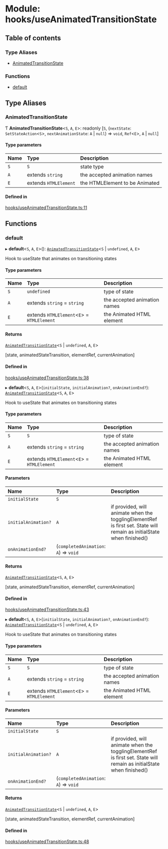 # Module: hooks/useAnimatedTransitionState

## Table of contents

### Type Aliases

- [AnimatedTransitionState](../wiki/hooks.useAnimatedTransitionState#animatedtransitionstate)

### Functions

- [default](../wiki/hooks.useAnimatedTransitionState#default)

## Type Aliases

### AnimatedTransitionState

Ƭ **AnimatedTransitionState**<`S`, `A`, `E`\>: readonly [`S`, (`nextState`: `SetStateAction`<`S`\>, `nextAnimationState`: `A` \| ``null``) => `void`, `Ref`<`E`\>, `A` \| ``null``]

#### Type parameters

| Name | Type | Description |
| :------ | :------ | :------ |
| `S` | `S` | state type |
| `A` | extends `string` | the accepted animation names |
| `E` | extends `HTMLElement` | the HTMLElement to be Animated |

#### Defined in

[hooks/useAnimatedTransitionState.ts:11](https://github.com/tristanjohnson849/react-controlled-animations/blob/c4bddd7/src/lib/hooks/useAnimatedTransitionState.ts#L11)

## Functions

### default

▸ **default**<`S`, `A`, `E`\>(): [`AnimatedTransitionState`](../wiki/hooks.useAnimatedTransitionState#animatedtransitionstate)<`S` \| `undefined`, `A`, `E`\>

Hook to useState that animates on transitioning states

#### Type parameters

| Name | Type | Description |
| :------ | :------ | :------ |
| `S` | `undefined` | type of state |
| `A` | extends `string` = `string` | the accepted animation names |
| `E` | extends `HTMLElement`<`E`\> = `HTMLElement` | the Animated HTML element |

#### Returns

[`AnimatedTransitionState`](../wiki/hooks.useAnimatedTransitionState#animatedtransitionstate)<`S` \| `undefined`, `A`, `E`\>

[state, animatedStateTransition, elementRef, currentAnimation]

#### Defined in

[hooks/useAnimatedTransitionState.ts:38](https://github.com/tristanjohnson849/react-controlled-animations/blob/c4bddd7/src/lib/hooks/useAnimatedTransitionState.ts#L38)

▸ **default**<`S`, `A`, `E`\>(`initialState`, `initialAnimation?`, `onAnimationEnd?`): [`AnimatedTransitionState`](../wiki/hooks.useAnimatedTransitionState#animatedtransitionstate)<`S`, `A`, `E`\>

Hook to useState that animates on transitioning states

#### Type parameters

| Name | Type | Description |
| :------ | :------ | :------ |
| `S` | `S` | type of state |
| `A` | extends `string` = `string` | the accepted animation names |
| `E` | extends `HTMLElement`<`E`\> = `HTMLElement` | the Animated HTML element |

#### Parameters

| Name | Type | Description |
| :------ | :------ | :------ |
| `initialState` | `S` |  |
| `initialAnimation?` | `A` | if provided, will animate when the togglingElementRef is first set. State will remain as initialState when finished() |
| `onAnimationEnd?` | (`completedAnimation`: `A`) => `void` |  |

#### Returns

[`AnimatedTransitionState`](../wiki/hooks.useAnimatedTransitionState#animatedtransitionstate)<`S`, `A`, `E`\>

[state, animatedStateTransition, elementRef, currentAnimation]

#### Defined in

[hooks/useAnimatedTransitionState.ts:43](https://github.com/tristanjohnson849/react-controlled-animations/blob/c4bddd7/src/lib/hooks/useAnimatedTransitionState.ts#L43)

▸ **default**<`S`, `A`, `E`\>(`initialState`, `initialAnimation?`, `onAnimationEnd?`): [`AnimatedTransitionState`](../wiki/hooks.useAnimatedTransitionState#animatedtransitionstate)<`S` \| `undefined`, `A`, `E`\>

Hook to useState that animates on transitioning states

#### Type parameters

| Name | Type | Description |
| :------ | :------ | :------ |
| `S` | `S` | type of state |
| `A` | extends `string` = `string` | the accepted animation names |
| `E` | extends `HTMLElement`<`E`\> = `HTMLElement` | the Animated HTML element |

#### Parameters

| Name | Type | Description |
| :------ | :------ | :------ |
| `initialState` | `S` |  |
| `initialAnimation?` | `A` | if provided, will animate when the togglingElementRef is first set. State will remain as initialState when finished() |
| `onAnimationEnd?` | (`completedAnimation`: `A`) => `void` |  |

#### Returns

[`AnimatedTransitionState`](../wiki/hooks.useAnimatedTransitionState#animatedtransitionstate)<`S` \| `undefined`, `A`, `E`\>

[state, animatedStateTransition, elementRef, currentAnimation]

#### Defined in

[hooks/useAnimatedTransitionState.ts:48](https://github.com/tristanjohnson849/react-controlled-animations/blob/c4bddd7/src/lib/hooks/useAnimatedTransitionState.ts#L48)
